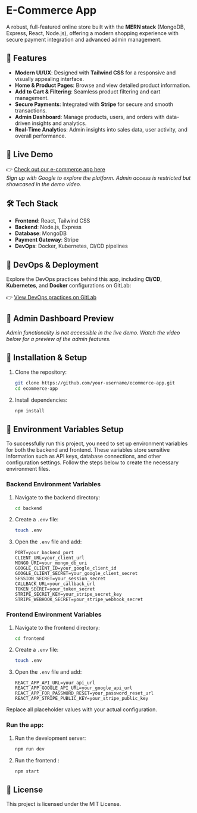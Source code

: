 # E-Commerce App

A robust, full-featured online store built with the **MERN stack** (MongoDB, Express, React, Node.js), offering a modern shopping experience with secure payment integration and advanced admin management.

## 🌟 Features

- **Modern UI/UX**: Designed with **Tailwind CSS** for a responsive and visually appealing interface.
- **Home & Product Pages**: Browse and view detailed product information.
- **Add to Cart & Filtering**: Seamless product filtering and cart management.
- **Secure Payments**: Integrated with **Stripe** for secure and smooth transactions.
- **Admin Dashboard**: Manage products, users, and orders with data-driven insights and analytics.
- **Real-Time Analytics**: Admin insights into sales data, user activity, and overall performance.

## 🚀 Live Demo

👉 [Check out our e-commerce app here](https://osaro-tech-store.vercel.app/)  
*Sign up with Google to explore the platform. Admin access is restricted but showcased in the demo video.*

## 🛠️ Tech Stack

- **Frontend**: React, Tailwind CSS
- **Backend**: Node.js, Express
- **Database**: MongoDB
- **Payment Gateway**: Stripe
- **DevOps**: Docker, Kubernetes, CI/CD pipelines

## 🔧 DevOps & Deployment

Explore the DevOps practices behind this app, including **CI/CD**, **Kubernetes**, and **Docker** configurations on GitLab:

👉 [View DevOps practices on GitLab](https://gitlab.com/ousaro/osarotechstore_blogseries)

## 📸 Admin Dashboard Preview

*Admin functionality is not accessible in the live demo. Watch the video below for a preview of the admin features.*

## 📂 Installation & Setup

1. Clone the repository:
   ```bash
   git clone https://github.com/your-username/ecommerce-app.git
   cd ecommerce-app
   ```
2. Install dependencies:
   ```bash
   npm install
   ```
## 🔑 Environment Variables Setup

To successfully run this project, you need to set up environment variables for both the backend and frontend. These variables store sensitive information such as API keys, database connections, and other configuration settings. Follow the steps below to create the necessary environment files.

### Backend Environment Variables

1. Navigate to the backend directory:
   ```bash
   cd backend
   ```
2. Create a `.env` file:
   ```bash
   touch .env
   ```
3. Open the `.env` file and add:
   ```env
   PORT=your_backend_port
   CLIENT_URL=your_client_url
   MONGO_URI=your_mongo_db_uri
   GOOGLE_CLIENT_ID=your_google_client_id
   GOOGLE_CLIENT_SECRET=your_google_client_secret
   SESSION_SECRET=your_session_secret
   CALLBACK_URL=your_callback_url
   TOKEN_SECRET=your_token_secret
   STRIPE_SECRET_KEY=your_stripe_secret_key
   STRIPE_WEBHOOK_SECRET=your_stripe_webhook_secret
   ```

### Frontend Environment Variables

1. Navigate to the frontend directory:
   ```bash
   cd frontend
   ```
2. Create a `.env` file:
   ```bash
   touch .env
   ```
3. Open the `.env` file and add:
   ```env
   REACT_APP_API_URL=your_api_url
   REACT_APP_GOOGLE_API_URL=your_google_api_url
   REACT_APP_FOR_PASSWORD_RESET=your_password_reset_url
   REACT_APP_STRIPE_PUBLIC_KEY=your_stripe_public_key
   ```

Replace all placeholder values with your actual configuration.

### Run the app:
1. Run the development server:
   ```bash
   npm run dev
   ```
2. Run the frontend :
    ```bash
   npm start
   ```

## 📄 License

This project is licensed under the MIT License.
